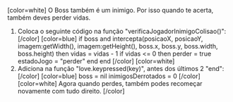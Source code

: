 [color=white]
O Boss também é um inimigo.
Por isso quando te acerta, também deves perder vidas.

1. Coloca o seguinte código na função 
    "verificaJogadorInimigoColisao()":
   [/color] [color=blue]
    if boss and intercepta(posicaoX, posicaoY, imagem:getWidth(), imagem:getHeight(), boss.x, boss.y, boss.width, boss.height) then
        vidas = vidas - 1
        if vidas <= 0 then
            perder = true
            estadoJogo = "perder"
        end
    end
   [/color] [color=white]
2. Adiciona na função "love.keypressed(key)",
   antes dos últimos 2 "end":
   [/color] [color=blue]
   boss = nil
   inimigosDerrotados = 0
   [/color] [color=white]
Agora quando perdes, também podes recomeçar novamente 
com tudo direito.
[/color] 